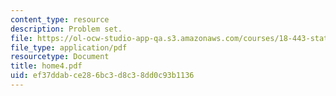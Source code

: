 ```yaml
---
content_type: resource
description: Problem set.
file: https://ol-ocw-studio-app-qa.s3.amazonaws.com/courses/18-443-statistics-for-applications-fall-2003/ef37ddabce286bc3d8c38dd0c93b1136_home4.pdf
file_type: application/pdf
resourcetype: Document
title: home4.pdf
uid: ef37ddab-ce28-6bc3-d8c3-8dd0c93b1136
---
```

